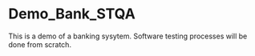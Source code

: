 # Demo_Bank_STQA
This is a demo of a banking sysytem. Software testing processes will be done from scratch. 
